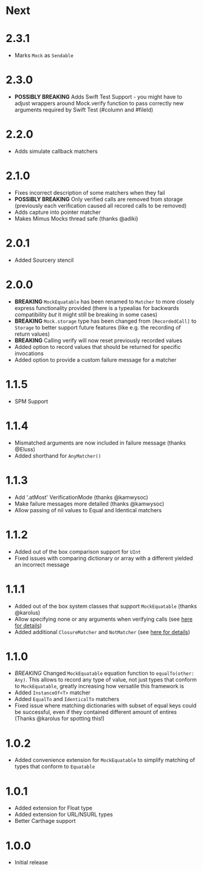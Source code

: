 # Next

# 2.3.1

- Marks `Mock` as `Sendable`

# 2.3.0

- **POSSIBLY BREAKING** Adds Swift Test Support - you might have to adjust wrappers around Mock.verify function to pass correctly new arguments required by Swift Test (#column and #fileId)

# 2.2.0

- Adds simulate callback matchers

# 2.1.0

- Fixes incorrect description of some matchers when they fail
- **POSSIBLY BREAKING** Only verified calls are removed from storage (previously each verification caused all recored calls to be removed)
- Adds capture into pointer matcher
- Makes Mimus Mocks thread safe (thanks @adiki)

# 2.0.1
- Added Sourcery stencil

# 2.0.0
- **BREAKING** `MockEquatable` has been renamed to `Matcher` to more closely express functionality provided (there is a typealias for backwards compatibility _but_ it might still be breaking in some cases)
- **BREAKING** `Mock.storage` type has been changed from `[RecordedCall]` to `Storage` to better support future features (like e.g. the recording of return values)
- **BREAKING** Calling verify will now reset previously recorded values
- Added option to record values that should be returned for specific invocations
- Added option to provide a custom failure message for a matcher

# 1.1.5
- SPM Support

# 1.1.4
- Mismatched arguments are now included in failure message (thanks @Eluss)
- Added shorthand for `AnyMatcher()`

# 1.1.3
- Add '.atMost' VerificationMode (thanks @kamwysoc)
- Make failure messages more detailed (thanks @kamwysoc)
- Allow passing of nil values to Equal and Identical matchers

# 1.1.2
- Added out of the box comparison support for `UInt`
- Fixed issues with comparing dictionary or array with a different yielded an incorrect message

# 1.1.1
- Added out of the box system classes that support `MockEquatable` (thanks @karolus)
- Allow specifying none or any arguments when verifying calls (see [here for details](https://github.com/mimus-swift/Mimus/blob/master/Documentation/Basics.md#argument-modes))
- Added additional `ClosureMatcher` and `NotMatcher` (see [here for details](https://github.com/mimus-swift/Mimus/blob/master/Documentation/Additional%20Matchers.md#not))

# 1.1.0
- *BREAKING* Changed `MockEquatable` equation function to `equalTo(other: Any)`. This allows to record any type of value, not just types that conform to `MockEquatable`, greatly increasing how versatile this framework is
- Added `InstanceOf<T>` matcher
- Added `EqualTo` and `IdenticalTo` matchers
- Fixed issue where matching dictionaries with subset of equal keys could be successful, even if they contained different amount of entires (Thanks @karolus for spotting this!)

# 1.0.2

- Added convenience extension for `MockEquatable` to simplify matching of types that conform to `Equatable`

# 1.0.1

- Added extension for Float type
- Added extension for URL/NSURL types
- Better Carthage support

# 1.0.0

- Initial release
